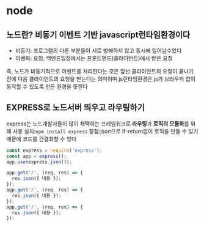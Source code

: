# node

## 노드란? 비동기 이벤트 기반 javascript런타임환경이다

- 비동기: 프로그램의 다른 부분들이 서로 방해하지 않고 동시에 일어날수있다
- 이벤틔: 요청, 백엔드입장에서는 프론트앤드(클라이언트)에서 받은 요청

즉, 노드가 비동기적으로 이벤트를 처리한다는 것은 앞선 클라이언트의 요청이 끝나기 전에 다음 클라이언트의 요청을 받는다는 의미이며
js런타임환경은 js가 브라우저 없이 동작할 수 있도록 만든 환경을 뜻한다

## EXPRESS로 노드서버 띄우고 라우팅하기

express는 노드개발자들이 많이 채택하는 프레임워크로 **라우팅**과 **로직의 모듈화**를 위해 사용
설치:`npm install express`
장점:json으로 if-return없이 로직을 만들 수 있기 때문에 코드를 간결화할 수 있다

```js
const express = require('express');
const app = express();
app.use(express.json());

app.get('/', (req, res) => {
  res.json({ 내용 });
});
app.get('/', (req, res) => {
  res.json({ 내용 });
});
app.get('/', (req, res) => {
  res.json({ 내용 });
});
```
